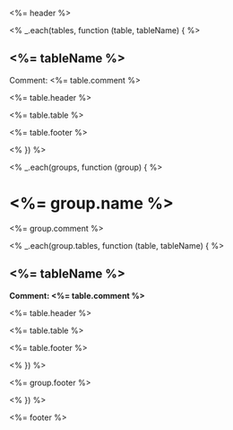 <%= header %>

<% _.each(tables, function (table, tableName) { %>

## <%= tableName %>

Comment: <%= table.comment %>

<%= table.header %>

<%= table.table %>

<%= table.footer %>

<% }) %>

<% _.each(groups, function (group) { %>

# <%= group.name %>

<%= group.comment %>

<% _.each(group.tables, function (table, tableName) { %>

## **<%= tableName %>**

**Comment: <%= table.comment %>**

<%= table.header %>

<%= table.table %>

<%= table.footer %>

<% }) %>

<%= group.footer %>

<% }) %>

<%= footer %>
